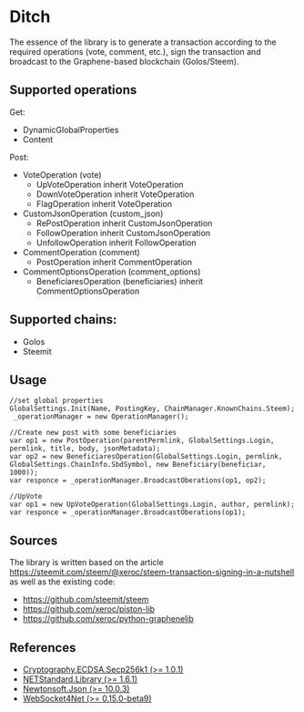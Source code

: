 # Ditch
The essence of the library is to generate a transaction according to the required operations (vote, comment, etc.), sign the transaction and broadcast to the Graphene-based blockchain (Golos/Steem). 

## Supported operations

Get:
* DynamicGlobalProperties
* Content

Post:
* VoteOperation (vote) 
  * UpVoteOperation inherit VoteOperation
  * DownVoteOperation inherit VoteOperation
  * FlagOperation inherit VoteOperation
* CustomJsonOperation (custom_json)
  * RePostOperation inherit CustomJsonOperation
  * FollowOperation inherit CustomJsonOperation
  * UnfollowOperation inherit FollowOperation
* CommentOperation (comment)
  * PostOperation inherit CommentOperation
* CommentOptionsOperation (comment_options) 
  * BeneficiaresOperation (beneficiaries) inherit CommentOptionsOperation
  
## Supported chains:
 * Golos
 * Steemit

## Usage
    //set global properties
    GlobalSettings.Init(Name, PostingKey, ChainManager.KnownChains.Steem);
     _operationManager = new OperationManager();
    
    //Create new post with some beneficiaries
    var op1 = new PostOperation(parentPermlink, GlobalSettings.Login, permlink, title, body, jsonMetadata);
    var op2 = new BeneficiaresOperation(GlobalSettings.Login, permlink, GlobalSettings.ChainInfo.SbdSymbol, new Beneficiary(beneficiar, 1000));
    var responce = _operationManager.BroadcastOberations(op1, op2);
    
    //UpVote
    var op1 = new UpVoteOperation(GlobalSettings.Login, author, permlink);
    var responce = _operationManager.BroadcastOberations(op1);

## Sources

The library is written based on the article https://steemit.com/steem/@xeroc/steem-transaction-signing-in-a-nutshell as well as the existing code:
* https://github.com/steemit/steem
* https://github.com/xeroc/piston-lib
* https://github.com/xeroc/python-graphenelib

## References

* [Cryptography.ECDSA.Secp256k1 (>= 1.0.1)](https://github.com/Chainers/Cryptography.ECDSA)
* [NETStandard.Library (>= 1.6.1)](https://www.nuget.org/packages/NETStandard.Library)
* [Newtonsoft.Json (>= 10.0.3)](https://www.nuget.org/packages/Newtonsoft.Json)
* [WebSocket4Net (>= 0.15.0-beta9)](https://www.nuget.org/packages/WebSocket4Net)
